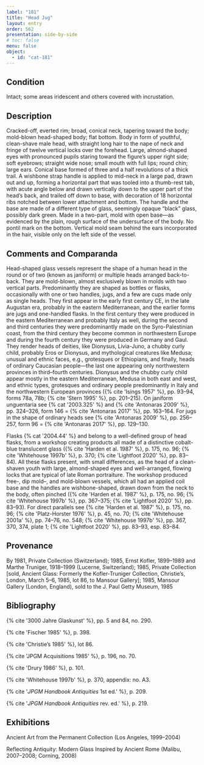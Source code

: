 ```yaml
---
label: "181"
title: "Head Jug"
layout: entry
order: 562
presentation: side-by-side
# toc: false
menu: false
object:
  - id: "cat-181"
---
```


## Condition

Intact; some areas iridescent and others covered with incrustation.

## Description

Cracked-off, everted rim; broad, conical neck, tapering toward the body; mold-blown head-shaped body; flat bottom. Body in form of youthful, clean-shave male head, with straight long hair to the nape of neck and fringe of twelve vertical locks over the forehead. Large, almond-shaped eyes with pronounced pupils staring toward the figure’s upper right side; soft eyebrows; straight wide nose; small mouth with full lips; round chin; large ears. Conical base formed of three and a half revolutions of a thick trail. A wishbone strap handle is applied to mid-neck in a large pad, drawn out and up, forming a horizontal part that was tooled into a thumb-rest tab, with acute angle below and drawn vertically down to the upper part of the head’s back, and trailed off down to base, with decoration of 18 horizontal ribs notched between lower attachment and bottom. The handle and the base are made of a different type of glass, seemingly opaque “black” glass, possibly dark green. Made in a two-part, mold with open base—as evidenced by the plain, rough surface of the undersurface of the body. No pontil mark on the bottom. Vertical mold seam behind the ears incorporated in the hair, visible only on the left side of the vessel.

## Comments and Comparanda

Head-shaped glass vessels represent the shape of a human head in the round or of two (known as janiform) or multiple heads arranged back-to-back. They are mold-blown, almost exclusively blown in molds with two vertical parts. Predominantly they are shaped as bottles or flasks, occasionally with one or two handles, jugs, and a few are cups made only as single heads. They first appear in the early first century CE, in the late Augustan era, probably in the eastern Mediterranean, and the earlier forms are jugs and one-handled flasks. In the first century they were produced in the eastern Mediterranean and probably Italy as well, during the second and third centuries they were predominantly made on the Syro-Palestinian coast, from the third century they become common in northwestern Europe and during the fourth century they were produced in Germany and Gaul. They render heads of deities, like Dionysus, Livia-Juno, a chubby curly child, probably Eros or Dionysus, and mythological creatures like Medusa; unusual and ethnic faces, e.g., grotesques or Ethiopians, and finally, heads of ordinary Caucasian people—the last one appearing only northwestern provinces in third–fourth centuries. Dionysus and the chubby curly child appear mostly in the eastern Mediterranean, Medusa in both east and west, and ethnic types, grotesques and ordinary people predominantly in Italy and the northwestern European provinces ({% cite 'Isings 1957' %}, pp. 93–94, forms 78a, 78b; {% cite 'Stern 1995' %}, pp. 201–215). On janiform unguentaria see {% cat '2003.325' %} and {% cite 'Antonaras 2009' %}, pp. 324–326, form 146 = {% cite 'Antonaras 2017' %}, pp. 163–164. For jugs in the shape of ordinary heads see {% cite 'Antonaras 2009' %}, pp. 256–257, form 96 = {% cite 'Antonaras 2017' %}, pp. 129–130.

Flasks {% cat '2004.44' %} and belong to a well-defined group of head flasks, from a workshop creating products all made of a distinctive cobalt-blue translucent glass ({% cite 'Harden et al. 1987' %}, p. 175, no. 96; {% cite 'Whitehouse 1997b' %}, p. 370; {% cite 'Lightfoot 2020' %}, pp. 83–84). All these flasks present, with small differences, as the head of a clean-shaven youth with large, almond-shaped eyes and well-arranged, flowing locks that are typical of late Roman portraiture. The workshop produced free-, dip mold–, and mold-blown vessels, which all had an applied coil base and the handles are wishbone-shaped, drawn down from the neck to the body, often pinched ({% cite 'Harden et al. 1987' %}, p. 175, no. 96; {% cite 'Whitehouse 1997b' %}, pp. 367–375; {% cite 'Lightfoot 2020' %}, pp. 83–93). For direct parallels see {% cite 'Harden et al. 1987' %}, p. 175, no. 96; {% cite 'Platz-Horster 1976' %}, p. 45, no. 70; {% cite 'Whitehouse 2001a' %}, pp. 74–76, no. 548; {% cite 'Whitehouse 1997b' %}, pp. 367, 370, 374, plate 1; {% cite 'Lightfoot 2020' %}, pp. 83–93, esp. 83–84.

## Provenance

By 1981, Private Collection (Switzerland); 1985, Ernst Kofler, 1899–1989 and Marthe Truniger, 1918–1999 (Lucerne, Switzerland); 1985, Private Collection \[sold, Ancient Glass: Formerly the Kofler-Truniger Collection, Christie’s, London, March 5–6, 1985, lot 86, to Mansour Gallery\]; 1985, Mansour Gallery (London, England), sold to the J. Paul Getty Museum, 1985

## Bibliography

{% cite '3000 Jahre Glaskunst' %}, pp. 5 and 84, no. 290.

{% cite 'Fischer 1985' %}, p. 398.

{% cite 'Christie’s 1985' %}, lot 86.

{% cite 'JPGM Acquisitions 1985' %}, p. 196, no. 70.

{% cite 'Drury 1986' %}, p. 101.

{% cite 'Whitehouse 1997b' %}, p. 370, appendix: no. A3.

{% cite '*JPGM Handbook Antiquities* 1st ed.' %}, p. 209.

{% cite '*JPGM Handbook Antiquities* rev. ed.' %}, p. 219.

## Exhibitions

Ancient Art from the Permanent Collection (Los Angeles, 1999–2004)

Reflecting Antiquity: Modern Glass Inspired by Ancient Rome (Malibu, 2007–2008; Corning, 2008)